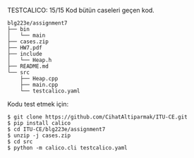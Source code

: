 TESTCALICO: 15/15
Kod bütün caseleri geçen kod.

```
blg223e/assignment7
├── bin
│   └── main
├── cases.zip
├── HW7.pdf
├── include
│   └── Heap.h
├── README.md
└── src
    ├── Heap.cpp
    ├── main.cpp
    └── testcalico.yaml
```

Kodu test etmek için:

```shell
$ git clone https://github.com/CihatAltiparmak/ITU-CE.git
$ pip install calico
$ cd ITU-CE/blg223e/assignment7
$ unzip -j cases.zip
$ cd src
$ python -m calico.cli testcalico.yaml
```
